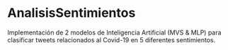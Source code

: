 # AnalisisSentimientos
Implementación de 2 modelos de Inteligencia Artificial (MVS &amp; MLP) para clasificar tweets relacionados al Covid-19 en 5 diferentes sentimientos.
